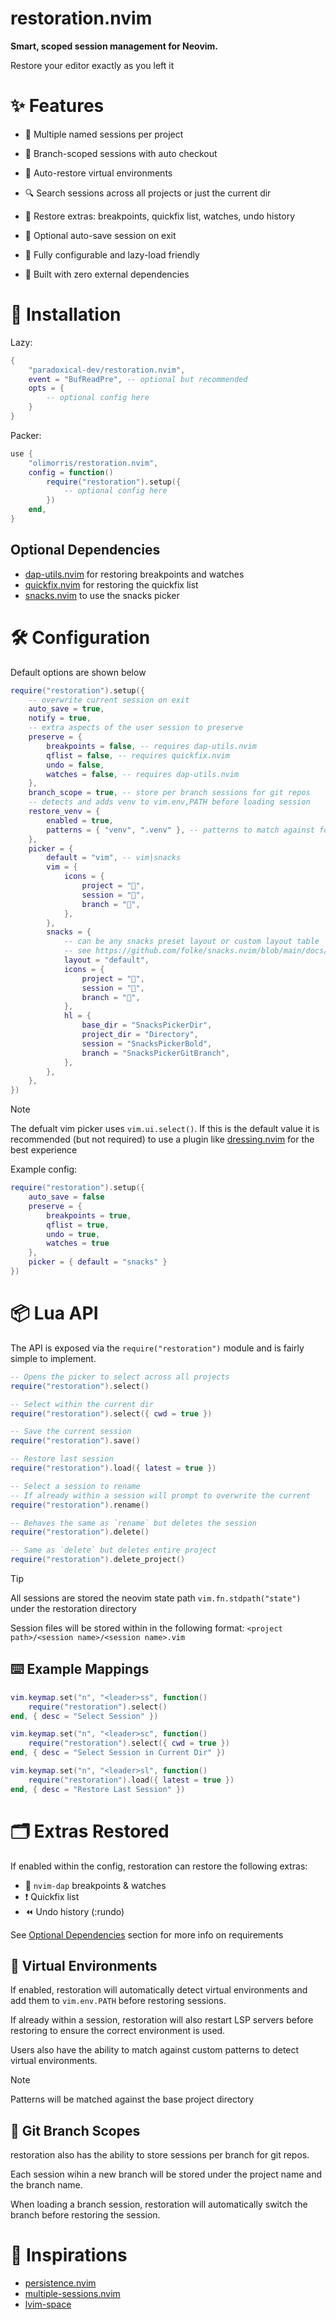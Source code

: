 # restoration.nvim

**Smart, scoped session management for Neovim.**

Restore your editor exactly as you left it

# ✨ Features

- 🔁 Multiple named sessions per project

- 🌿 Branch-scoped sessions with auto checkout

- 🧠 Auto-restore virtual environments

- 🔍 Search sessions across all projects or just the current dir

- 🧪 Restore extras: breakpoints, quickfix list, watches, undo history

- 🧬 Optional auto-save session on exit

- 🔧 Fully configurable and lazy-load friendly

- 🧘 Built with zero external dependencies

# 🚀 Installation

Lazy:

```lua
{
    "paradoxical-dev/restoration.nvim",
    event = "BufReadPre", -- optional but recommended
    opts = {
        -- optional config here
    }
}
```

Packer:

```lua
use {
    "olimorris/restoration.nvim",
    config = function()
        require("restoration").setup({
            -- optional config here
        })
    end,
}
```

## Optional Dependencies

- [dap-utils.nvim](https://github.com/niuiic/dap-utils.nvim) for restoring breakpoints and watches
- [quickfix.nvim](https://github.com/niuiic/quickfix.nvim) for restoring the quickfix list
- [snacks.nvim](https://github.com/folke/snacks.nvim) to use the snacks picker

# 🛠️ Configuration

Default options are shown below

```lua
require("restoration").setup({
	-- overwrite current session on exit
	auto_save = true,
	notify = true,
	-- extra aspects of the user session to preserve
	preserve = {
		breakpoints = false, -- requires dap-utils.nvim
		qflist = false, -- requires quickfix.nvim
		undo = false,
		watches = false, -- requires dap-utils.nvim
	},
	branch_scope = true, -- store per branch sessions for git repos
	-- detects and adds venv to vim.env,PATH before loading session
	restore_venv = {
		enabled = true,
		patterns = { "venv", ".venv" }, -- patterns to match against for venv
	},
	picker = {
		default = "vim", -- vim|snacks
		vim = {
			icons = {
				project = "",
				session = "󰑏",
				branch = "",
			},
		},
		snacks = {
			-- can be any snacks preset layout or custom layout table
			-- see https://github.com/folke/snacks.nvim/blob/main/docs/picker.md#%EF%B8%8F-layouts
			layout = "default",
			icons = {
				project = "",
				session = "󰑏",
				branch = "",
			},
			hl = {
				base_dir = "SnacksPickerDir",
				project_dir = "Directory",
				session = "SnacksPickerBold",
				branch = "SnacksPickerGitBranch",
			},
		},
	},
})

```

> [!NOTE]
> The defualt vim picker uses `vim.ui.select()`. If this is the default value it is recommended (but not required) to use a plugin like [dressing.nvim](https://github.com/stevearc/dressing.nvim) for the best experience

Example config:

```lua
require("restoration").setup({
    auto_save = false
    preserve = {
        breakpoints = true,
        qflist = true,
        undo = true,
        watches = true
    },
    picker = { default = "snacks" }
})
```

# 📦 Lua API

The API is exposed via the `require("restoration")` module and is fairly simple to implement.

```lua
-- Opens the picker to select across all projects
require("restoration").select()

-- Select within the current dir
require("restoration").select({ cwd = true })

-- Save the current session
require("restoration").save()

-- Restore last session
require("restoration").load({ latest = true })

-- Select a session to rename
-- If already within a session will prompt to overwrite the current
require("restoration").rename()

-- Behaves the same as `rename` but deletes the session
require("restoration").delete()

-- Same as `delete` but deletes entire project
require("restoration").delete_project()
```

> [!TIP]
> All sessions are stored the neovim state path `vim.fn.stdpath("state")` under the restoration directory
>
> Session files will be stored within in the following format: `<project path>/<session name>/<session name>.vim`

## ️⌨️ Example Mappings

```lua
vim.keymap.set("n", "<leader>ss", function()
    require("restoration").select()
end, { desc = "Select Session" })

vim.keymap.set("n", "<leader>sc", function()
    require("restoration").select({ cwd = true })
end, { desc = "Select Session in Current Dir" })

vim.keymap.set("n", "<leader>sl", function()
    require("restoration").load({ latest = true })
end, { desc = "Restore Last Session" })
```

# 🗂️ Extras Restored

If enabled within the config, restoration can restore the following extras:

- 🐞 `nvim-dap` breakpoints & watches
- ❗ Quickfix list
- ⏪ Undo history (:rundo)

See [Optional Dependencies](#optional-dependencies) section for more info on requirements

## 🧠 Virtual Environments

If enabled, restoration will automatically detect virtual environments and add them to `vim.env.PATH` before restoring sessions.

If already within a session, restoration will also restart LSP servers before restoring to ensure the correct environment is used.

Users also have the ability to match against custom patterns to detect virtual environments.

> [!NOTE]
> Patterns will be matched against the base project directory

## 🌿 Git Branch Scopes

restoration also has the ability to store sessions per branch for git repos.

Each session wihin a new branch will be stored under the project name and the branch name.

When loading a branch session, restoration will automatically switch the branch before restoring the session.

# 👀 Inspirations

- [persistence.nvim](https://github.com/folke/persistence.nvim)
- [multiple-sessions.nvim](https://github.com/niuiic/multiple-session.nvim)
- [lvim-space](https://github.com/lvim-tech/lvim-space)
